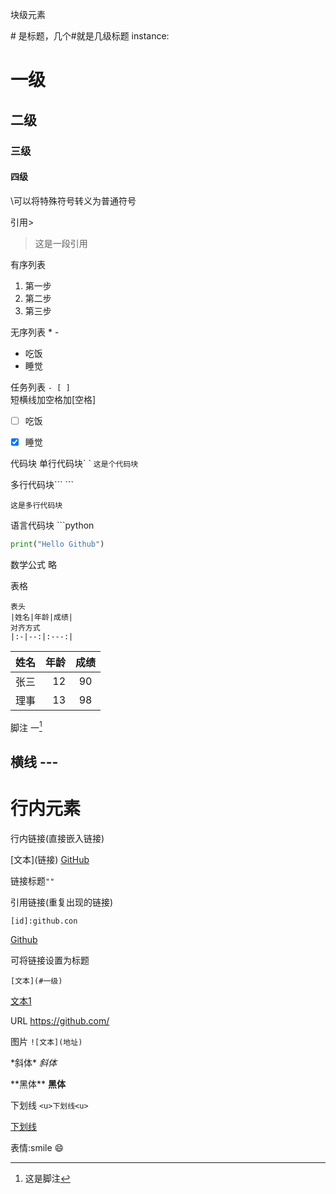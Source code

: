 块级元素

\# 是标题，几个\#就是几级标题
instance:
# 一级
## 二级
### 三级
#### 四级
\\可以将特殊符号转义为普通符号

引用\> 
> 这是一段引用

有序列表
1. 第一步
2. 第二步
3. 第三步

无序列表
\* 
\-
* 吃饭
* 睡觉

任务列表
`- [ ]`\
短横线加空格加[空格]
- [ ] 吃饭
- [x] 睡觉


代码块
单行代码块\` \`
`这是个代码块`

多行代码块\`\`\`
\`\`\`
```
这是多行代码块
```
语言代码块
\`\`\`python
```python
print("Hello Github")
```

数学公式
略

表格
```
表头
|姓名|年龄|成绩|
对齐方式
|:-|--:|:---:|
```
|姓名|年龄|成绩|
|:-|--:|:---:|
|张三|12|90|
|理事|13|98|



脚注
一[^脚注]
[^脚注]:这是脚注

横线
\-\-\-
---

# 行内元素

行内链接(直接嵌入链接)

[文本]\(链接\)
[GitHub](http:github.com)

链接标题`""`

引用链接(重复出现的链接)

```[文本][id]
[id]:github.con
```
[Github][id]

[id]: github.com
可将链接设置为标题
```
[文本](#一级)
```
[文本1](#一级)

URL
https://github.com/

图片
`![文本](地址)`

\*斜体\* *斜体*

\*\*黑体\*\* **黑体**

下划线 `<u>下划线<u>`

<u>下划线</u>

表情\:smile
😄



